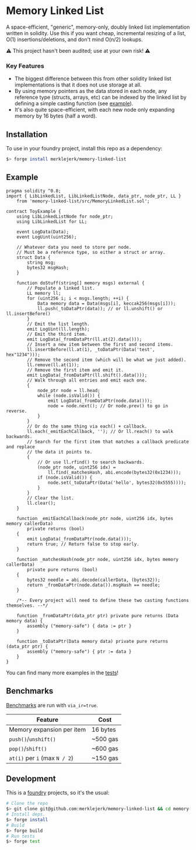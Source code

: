 # Memory Linked List
A space-efficient, "generic", memory-only, doubly linked list implementation written in solidity. Use this if you want cheap, incremental resizing of a list, O(1) insertions/deletions, and don't mind O(n/2) lookups.

⚠️ This project hasn't been audited; use at your own risk! ⚠️

### Key Features
* The biggest difference between this from other solidity linked list implementations is that it does not use storage at all.
* By using memory pointers as the data stored in each node, any reference type (structs, arrays, etc) can be indexed by the linked list by defining a simple casting function (see [example](#example)).
* It's also quite space-efficient, with each new node only expanding memory by 16 bytes (half a word).

## Installation
To use in your foundry project, install this repo as a dependency:

```bash
$> forge install merklejerk/memory-linked-list
```

## Example

```solidity
pragma solidity ^0.8;
import { LibLinkedList, LibLinkedListNode, data_ptr, node_ptr, LL }
    from 'memory-linked-list/src/MemoryLinkedList.sol';

contract ToyExample {
    using LibLinkedListNode for node_ptr;
    using LibLinkedList for LL;

    event LogData(Data);
    event LogUint(uint256);

    // Whatever data you need to store per node.
    // Must be a reference type, so either a struct or array.
    struct Data {
        string msg;
        bytes32 msgHash;
    }

    function doStuff(string[] memory msgs) external {
        // Populate a linked list.
        LL memory ll;
        for (uint256 i; i < msgs.length; ++i) {
            Data memory data = Data(msgs[i], keccak256(msgs[i]));
            ll.push(_toDataPtr(data)); // or ll.unshift() or ll.insertBefore()
        }
        // Emit the list length.
        emit LogUint(ll.length);
        // Emit the third item.
        emit LogData(_fromDataPtr(ll.at(2).data()));
        // Insert a new item between the first and second items.
        ll.insertBefore(ll.at(1), _toDataPtr(Data('test', hex"1234")));
        // Remove the second item (which will be what we just added).
        ll.remove(ll.at(1));
        // Remove the first item and emit it.
        emit LogData(_fromDataPtr(ll.shift().data()));
        // Walk through all entries and emit each one.
        {
            node_ptr node = ll.head;
            while (node.isValid()) {
                emit LogData(_fromDataPtr(node.data()));
                node = node.next(); // Or node.prev() to go in reverse.
            }
        }
        // Or do the same thing via each() + callback.
        ll.each(_emitEachCallback, ''); // Or ll.reach() to walk backwards.
        // Search for the first item that matches a callback predicate and replace
        // the data it points to.
        {
            // Or use ll.rfind() to search backwards.
            (node_ptr node, uint256 idx) =
                ll.find(_matchesHash, abi.encode(bytes32(0x1234)));
            if (node.isValid()) {
                node.set(_toDataPtr(Data('hello', bytes32(0x5555))));
            }
        }
        // Clear the list.
        ll.clear();
    }

    function _emitEachCallback(node_ptr node, uint256 idx, bytes memory callerData)
        private returns (bool)
    {
        emit LogData(_fromDataPtr(node.data()));
        return true; // Return false to stop early.
    }

    function _matchesHash(node_ptr node, uint256 idx, bytes memory callerData)
        private pure returns (bool)
    {
        bytes32 needle = abi.decode(callerData, (bytes32));
        return _fromDataPtr(node.data()).msgHash == needle;
    }

    /*-- Every project will need to define these two casting functions themselves. --*/

    function _fromDataPtr(data_ptr ptr) private pure returns (Data memory data) {
        assembly ("memory-safe") { data := ptr }
    }

    function _toDataPtr(Data memory data) private pure returns (data_ptr ptr) {
        assembly ("memory-safe") { ptr := data }
    }
}
```

You can find many more examples in the [tests](./test/MemoryLinkedList.t.sol)!

## Benchmarks

[Benchmarks](./test/MemoryLinkedListBench.t.sol) are run with `via_ir=true`.

| Feature                           | Cost      |
|-----------------------------------|-----------|
| Memory expansion per item         | 16 bytes  |
| `push()`/`unshift()`              | ~500 gas  |
| `pop()`/`shift()`                 | ~600 gas  |
| `at(i)` per `i` (max `N / 2`)     | ~150 gas  |

## Development

This is a [foundry](https://getfoundry.sh/) projects, so it's the usual:

```bash
# Clone the repo
$> git clone git@github.com:merklejerk/memory-linked-list && cd memory-linked-list
# Install deps.
$> forge install
# Build
$> forge build
# Run tests
$> forge test
```